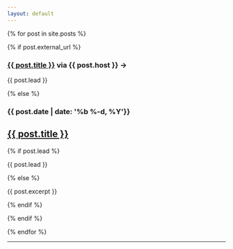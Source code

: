 ```yaml
---
layout: default
---
```


{% for post in site.posts %}

{% if post.external_url %}

<h3><a href="{{ post.external_url }}">{{ post.title }}</a> via {{ post.host }} &#8594;</h3>
<p>{{ post.lead }}</p>

{% else %}

<h3><time datetime="{{ post.date | date_to_xmlschema }}">{{ post.date | date: '%b %-d, %Y'}}</time></h3>
<h2><a href="{{ post.url }}">{{ post.title }}</a></h2>

{% if post.lead %}
<p>{{ post.lead }}</p>
{% else %}
<p>{{ post.excerpt }}</p>
{% endif %}

{% endif %}

{% endfor %}
<hr />